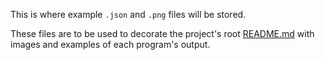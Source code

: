 This is where example `.json` and `.png` files will be stored.

These files are to be used to decorate the project's root [README.md](../README.md) with images and examples of each program's output.
